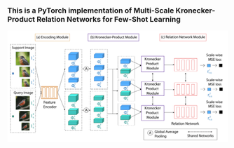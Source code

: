 ###  This is a PyTorch implementation of Multi-Scale Kronecker-Product Relation Networks for Few-Shot Learning

![ScreenShot](/images/framework.png)
